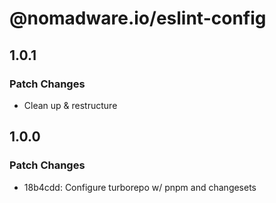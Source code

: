 # @nomadware.io/eslint-config

## 1.0.1

### Patch Changes

- Clean up & restructure

## 1.0.0

### Patch Changes

- 18b4cdd: Configure turborepo w/ pnpm and changesets
